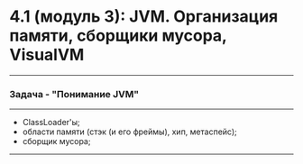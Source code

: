 # 4.1 (модуль 3): JVM. Организация памяти, сборщики мусора, VisualVM #
*** 
### Задача -  "Понимание JVM" ###
***
 - ClassLoader'ы;
 - области памяти (стэк (и его фреймы), хип, метаспейс);
 - сборщик мусора;
***